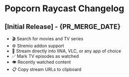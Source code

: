 # Popcorn Raycast Changelog

## [Initial Release] - {PR_MERGE_DATE}

- 🎬 Search for movies and TV series
- ⚙️ Stremio addon support
- 🔗 Stream directly into IINA, VLC, or any app of choice
- ✅ Mark TV episodes as watched
- 👁️ Recently watched content
- 📋 Copy stream URLs to clipboard